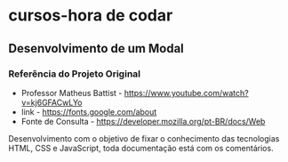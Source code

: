 # cursos-hora de codar
## Desenvolvimento de um Modal

### Referência do Projeto Original
- Professor Matheus Battist - https://www.youtube.com/watch?v=kj6GFACwLYo
- link - https://fonts.google.com/about
- Fonte de Consulta - https://developer.mozilla.org/pt-BR/docs/Web

 Desenvolvimento com o objetivo de fixar o conhecimento das tecnologias HTML, CSS e JavaScript, toda documentação está com os comentários.

